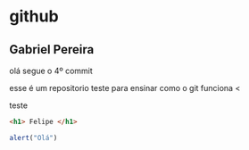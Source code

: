 # github
## Gabriel Pereira
olá segue o 4º commit


esse é um repositorio teste para ensinar como o git funciona
<


teste

```html
<h1> Felipe </h1>

```


```js
alert("Olá")

``` 
